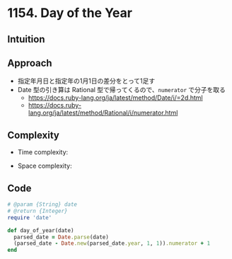# 1154. Day of the Year

## Intuition

## Approach
<!-- Describe your approach to solving the problem. -->
- 指定年月日と指定年の1月1日の差分をとって1足す
- Date 型の引き算は Rational 型で帰ってくるので、`numerator` で分子を取る
  - <https://docs.ruby-lang.org/ja/latest/method/Date/i/=2d.html>
  - <https://docs.ruby-lang.org/ja/latest/method/Rational/i/numerator.html>

## Complexity

- Time complexity:
<!-- Add your time complexity here, e.g. $$O(n)$$ -->

- Space complexity:
<!-- Add your space complexity here, e.g. $$O(n)$$ -->

## Code

```rb
# @param {String} date
# @return {Integer}
require 'date'

def day_of_year(date)
  parsed_date = Date.parse(date)
  (parsed_date - Date.new(parsed_date.year, 1, 1)).numerator + 1
end
```
